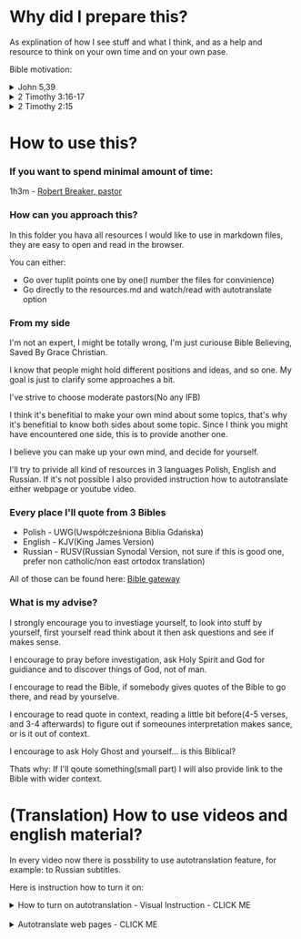 # Why did I prepare this?

As explination of how I see stuff and what I think, and as a help and resource to think on your own time and on your own pase.

Bible motivation:

<details>
<summary>John 5,39</summary>

[English](https://www.biblegateway.com/passage/?search=John+5%3A39&version=KJV)  

[Russian](https://www.biblegateway.com/passage/?search=John+5%3A39&version=RUSV)   

[Polish](https://www.biblegateway.com/passage/?search=John+5%3A39&version=UBG)    

> As a Christin I should Search the scriptures

</details>

<details>
<summary>2 Timothy 3:16-17</summary>

[English](https://www.biblegateway.com/passage/?search=2+Timothy+3%3A16-17&version=KJV)  
[Russian](https://www.biblegateway.com/passage/?search=2+Timothy+3%3A16-17&version=RUSV)   
[Polish](https://www.biblegateway.com/passage/?search=2+Timothy+3%3A16-17&version=UBG)    

> All the Bible is good for doctrine and correction

</details>

<details>
<summary>2 Timothy 2:15</summary>

[English](https://www.biblegateway.com/passage/?search=2+Timothy+2%3A15&version=KJV)  
[Russian](https://www.biblegateway.com/passage/?search=2+Timothy+2%3A15&version=RUSV)   
[Polish](https://www.biblegateway.com/passage/?search=2+Timothy+2%3A15&version=UBG)

> I should study or put an effort

</details>

# How to use this?

### If you want to spend minimal amount of time:
1h3m - [Robert Breaker, pastor](https://www.youtube.com/watch?v=q1mKtq1BBDA)

### How can you approach this?

In this folder you hava all resources I would like to use in markdown files, they are easy to open and read in the browser.

You can either:
- Go over tuplit points one by one(I number the files for convinience)
- Go directly to the resources.md and watch/read with autotranslate option

### From my side

I'm not an expert, I might be totally wrong, I'm just curiouse Bible Believing, Saved By Grace Christian.

I know that people might hold different positions and ideas, and so one. My goal is just to clarify some approaches a bit.

I've strive to choose moderate pastors(No any IFB)

I think it's benefitial to make your own mind about some topics, that's why it's benefitial to know both sides about some topic. Since I think you might have encountered one side, this is to provide another one.

I believe you can make up your own mind, and decide for yourself.

I'll try to privide all kind of resources in 3 languages
Polish, English and Russian. If it's not possible I also provided instruction how to autotranslate either webpage or youtube video.


### Every place I'll quote from 3 Bibles

- Polish - UWG(Uwspółcześniona Biblia Gdańska)
- English - KJV(King James Version)
- Russian - RUSV(Russian Synodal Version, not sure if this is good one, prefer non catholic/non east ortodox translation)

All of those can be found here:
[Bible gateway](https://www.biblegateway.com/)

### What is my advise?

I strongly encourage you to investiage yourself, to look into stuff by yourself, first yourself read think about it then ask questions and see if makes sense. 

I encourage to pray before investigation, ask Holy Spirit and God for guidiance and to discover things of God, not of man. 

I encourage to read the Bible, if somebody gives quotes of the Bible to go there, and read by yourselve.

I encourage to read quote in context, reading a little bit before(4-5 verses, and 3-4 afterwards) to figure out if someounes interpretation makes sance, or is it out of context.

I encourage to ask Holy Ghost and yourself... is this Biblical?


Thats why: If I'll qoute something(small part) I will also provide link to the Bible with wider context.

# (Translation) How to use videos and english material?

In every video now there is possbility to use autotranslation feature, for example: to Russian subtitles.

Here is instruction how to turn it on:

<details>
<summary>How to turn on autotranslation - Visual Instruction - CLICK ME</summary>

1. Go to the video, example [Consciousness and Language Acquisition](https://www.youtube.com/watch?v=2i8AzjxwhSU)

2. Click on the gear icon

![Image 1](images/yt-translation/1-russian-subtitles.png)

3. Click on Subtitles(you need to have annotations turned on)

![Image 2](images/yt-translation/2-russian-subtitles.png)

4. Enable english autotranslated

(this opens autotranslation form more languages)

![Image 3](images/yt-translation/3-russian-subtitles.png)

5. Go back to the same place, gear icon -> subtitles, this time there should be autotranslate option, click it

![Image 4](images/yt-translation/4-russian-subtitles.png)

6. Pick language to autotranslate(eg: Russian)

![Image 5](images/yt-translation/5-russian-subtitles.png)

7. Enjoy video with autotranslated language

(translation is not perfect but good enough)

![Image 6](images/yt-translation/6-russian-subtitles.png)

</details>

<br>

<details>
<summary>Autotranslate web pages - CLICK ME</summary>

All this instruction applies to chrome browser only

1. Go to any wab page/provided link
2. Click small translate icon in address bar

![Image 1](images/wp-translation/1-chrome.png)

In case when webpage is in english icon might be missing!

In that case right click in any empty space in the webpage and click tanslate to ....

![!Image 7](images/wp-translation/7-chorme.png)

3. Click 3 dots on right side(to find more languages than english)

![Image 2](images/wp-translation/2-chrome.png)

4. Click 'Choose another language'

![Image 3](images/wp-translation/3-chrome.png)

5. Click on the 'English' and you should see more options, click the language you want to translate to

![Image 4](images/wp-translation/4-chrome.png)

6. To approve translation, click translate
   
![Image 5](images/wp-translation/5-chrome.png)

7. Enjoy translated webpage

![Image 6](images/wp-translation/6-chrome.png)


</details>